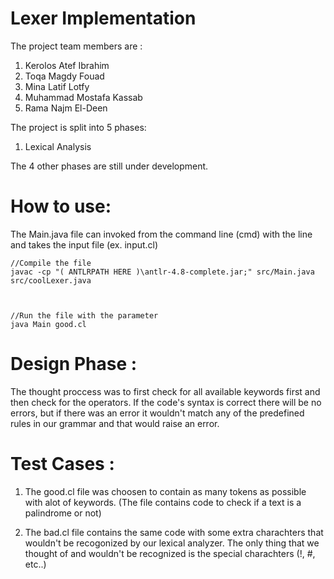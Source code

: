 # Lexer Implementation

The project team members are :
1. Kerolos Atef Ibrahim
2. Toqa Magdy Fouad
3. Mina Latif Lotfy
4. Muhammad Mostafa Kassab
5. Rama Najm El-Deen

 

The project is split into 5 phases:
1. Lexical Analysis

 

The 4 other phases are still under development.

 

# How to use:
The Main.java file can invoked from the command line (cmd) with the line and takes the input file (ex. input.cl)
```
//Compile the file
javac -cp "( ANTLRPATH HERE )\antlr-4.8-complete.jar;" src/Main.java src/coolLexer.java

 

//Run the file with the parameter
java Main good.cl
```

 

# Design Phase :
The thought proccess was to first check for all available keywords first and then check for the operators. If the code's syntax is correct there will be no errors, but if there was an error it wouldn't match any of the predefined rules in our grammar and that would raise an error.

 

# Test Cases :
1) The good.cl file was choosen to contain as many tokens as possible with alot of keywords. (The file contains code to check if a text is a palindrome or not) 

 

2) The bad.cl file contains the same code with some extra charachters that wouldn't be recogonized by our lexical analyzer. 
The only thing that we thought of and wouldn't be recognized is the special charachters (!, #, etc..)